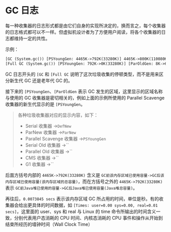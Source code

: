# GC 日志

每一种收集器的日志形式都是由它们自身的实现所决定的，换而言之，每个收集器的日志格式都可以不一样。但虚拟机设计者为了方便用户阅读，将各个收集器的日志都维持一定的共性。

示例：

```txt
[GC (System.gc()) [PSYoungGen: 4465K->792K(33280K)] 4465K->800K(110080K), 0.0073845 secs] [Times: user=0.00 sys=0.00, real=0.01 secs] 
[Full GC (System.gc()) [PSYoungGen: 792K->0K(33280K)] [ParOldGen: 8K->608K(76800K)] 800K->608K(110080K), [Metaspace: 3223K->3223K(1056768K)], 0.0062587 secs] [Times: user=0.00 sys=0.00, real=0.01 secs] 
```

GC 日志开头的 `[GC` 和 `[Full GC` 说明了这次垃圾收集的停顿类型，而不是用来区分新生代 GC 还是老年代 GC 的。

接下来的 `[PSYoungGen`、`[ParOldGen` 表示 GC 发生的区域，这里显示的区域名称与使用的 GC 收集器是密切相关的，例如上面的示例所使用的 Parallel Scavenge 收集器的新生代显示的是 `[PSYoungGen`。

> 各种垃圾收集器对应的显示内容，如下：
>
> - Serial 收集器 ->`DefNew`
> - ParNew 收集器 ->`ParNew`
> - Parallel Scavenge  收集器 ->`PSYoungGen`
> - Serial Old 收集器 ->``
> - Parallel Old 收集器 ->``
> - CMS 收集器 ->``
> - G1 收集器 ->``

后面方括号内部的 `4465K->792K(33280K)` 含义是 `GC前该内存区域已使用容量->GC后该内存区域已使用容量(该内存区域的总容量)`，而在方括号之外的 `4465K->792K(33280K)` 表示 `GC前Java堆已使用的容量->GC后Java堆已使用容量(Java堆总容量)`。

再往后，`0.0073845 secs` 表示该内存区域 GC 所占用的时间，单位是秒。有的收集器会给出更具体的时间数据，如 `[Times: user=0.00 sys=0.00, real=0.01 secs]`，这里面的 user、sys 和 real 与 Linux 的 time 命令所输出的时间含义一致，分别代表用户态消耗的 CPU 时间、内核态消耗的 CPU 事件和操作从开始到结束所经历的墙钟时间（Wall Clock Time）